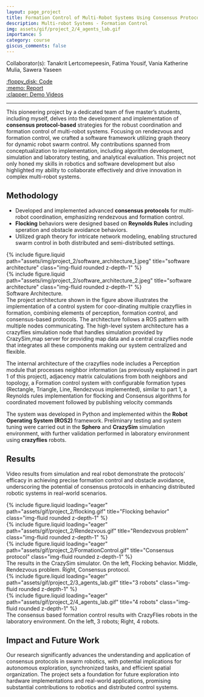 ```yaml
---
layout: page_project
title: Formation Control of Multi-Robot Systems Using Consensus Protocols
description: Multi-robot Systems - Formation Control 
img: assets/gif/project_2/4_agents_lab.gif
importance: 5
category: course
giscus_comments: false
---
```


Collaborator(s): Tanakrit Lertcomepeesin, Fatima Yousif, Vania Katherine Mulia, Sawera Yaseen

<div class="row justify-content-sm-left">
    <div class="col-sm-2 mt-3 mt-md-0">
        <a href="https://ifrosmaster.org/">:floppy_disk: Code</a>
    </div>
    <div class="col-sm-2 mt-3 mt-md-0">
        <a href="https://ifrosmaster.org/">:memo: Report</a>
    </div>
    <div class="col-sm-2 mt-3 mt-md-0">
        <a href="https://ifrosmaster.org/">:clapper: Demo Videos</a>
    </div>
</div>

---
This pioneering project by a dedicated team of five master’s students, including myself, delves into the development and implementation of **consensus protocol-based** strategies for the robust coordination and formation control of multi-robot systems. Focusing on rendezvous and formation control, we crafted a software framework utilizing graph theory for dynamic robot swarm control. My contributions spanned from conceptualization to implementation, including algorithm development, simulation and laboratory testing, and analytical evaluation. This project not only honed my skills in robotics and software development but also highlighted my ability to collaborate effectively and drive innovation in complex multi-robot systems.

## Methodology

- Developed and implemented advanced **consensus protocols** for multi-robot coordination, emphasizing rendezvous and formation control.
- **Flocking** behaviors were designed based on **Reynolds Rules** including speration and obstacle avoidance behaviors.
- Utilized graph theory for intricate network modeling, enabling structured swarm control in both distributed and semi-distributed settings.
  
<div class="row justify-content-sm-center">
    <div class="col-sm-5 mt-3 mt-md-0">
        {% include figure.liquid path="assets/img/project_2/software_architecture_1.jpeg" title="software architecture" class="img-fluid rounded z-depth-1" %}
    </div>
    <div class="col-sm-7 mt-3 mt-md-0">
        {% include figure.liquid path="assets/img/project_2/software_architecture_2.jpeg" title="software architecture" class="img-fluid rounded z-depth-1" %}
    </div>
</div>
<div class="caption">
    Software Architecture.
</div>
The project architecture shown in the figure above illustrates the implementation of a control system for coor-dinating multiple crazyflies in formation, combining elements of perception, formation control, and consensus-based protocols. The architecture follows a ROS pattern with multiple nodes communicating.
The high-level system architecture has a crazyflies simulation node that handles simulation provided by CrazySim,map server for providing map data and a central crazyflies node that integrates all these components making our system centralized and flexible.

The internal architecture of the crazyflies node includes a Perception module that processes neighbor information (as previously explained in part 1 of this project), adjacency matrix calculations from both neighbors and topology, a Formation control system with configurable formation types (Rectangle, Triangle, Line, Rendezvous implemented), similar to part 1, a Reynolds rules implementation for flocking and Consensus algorithms for coordinated movement followed by publishing velocity commands

The system was developed in Python and implemented within the **Robot Operating System (ROS2)** framework. Preliminary testing and system tuning were carried out in the **Sphero** and **CrazySim** simulation environment, with further validation performed in laboratory environment using **crazyflies** robots.

## Results
Video results from simulation and real robot demonstrate the protocols’ efficacy in achieving precise formation control and obstacle avoidance, underscoring the potential of consensus protocols in enhancing distributed robotic systems in real-world scenarios.

<div class="row">
    <div class="col-sm mt-3 mt-md-0">
        {% include figure.liquid loading="eager" path="assets/gif/project_2/flocking.gif" title="Flocking behavior" class="img-fluid rounded z-depth-1" %}
    </div>
    <div class="col-sm mt-3 mt-md-0">
        {% include figure.liquid loading="eager" path="assets/gif/project_2/Rendezvous.gif" title="Rendezvous problem" class="img-fluid rounded z-depth-1" %}
    </div>
    <div class="col-sm mt-3 mt-md-0">
        {% include figure.liquid loading="eager" path="assets/gif/project_2/FormationControl.gif" title="Consensus protocol" class="img-fluid rounded z-depth-1" %}
    </div>
</div>

<div class="caption">
    The results in the CrazySim simulator. On the left, Flocking behavior. Middle, Rendezvous problem. Right, Consensus protocol.
</div>


<div class="row">
    <div class="col-sm mt-2 mt-md-0">
        {% include figure.liquid loading="eager" path="assets/gif/project_2/3_agents_lab.gif" title="3 robots" class="img-fluid rounded z-depth-1" %}
    </div>
    <div class="col-sm mt-2 mt-md-0">
        {% include figure.liquid loading="eager" path="assets/gif/project_2/4_agents_lab.gif" title="4 robots" class="img-fluid rounded z-depth-1" %}
    </div>
</div>

<div class="caption">
    The consensus based formation control results with CrazyFlies robots in the laboratory environment. On the left, 3 robots; Right, 4 robots.
</div>

## Impact and Future Work
Our research significantly advances the understanding and application of consensus protocols in swarm robotics, with potential implications for autonomous exploration, synchronized tasks, and efficient spatial organization. The project sets a foundation for future exploration into hardware implementations and real-world applications, promising substantial contributions to robotics and distributed control systems.